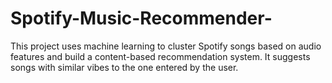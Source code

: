 # Spotify-Music-Recommender-
This project uses machine learning to cluster Spotify songs based on audio features and build a content-based recommendation system. It suggests songs with similar vibes to the one entered by the user.
